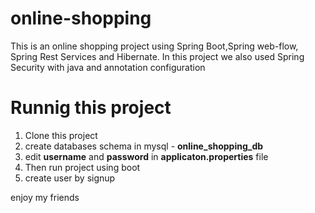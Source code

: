 # online-shopping
This is an online shopping project using Spring Boot,Spring web-flow, Spring Rest Services and Hibernate. In this project we also used Spring Security with java and annotation configuration

# Runnig this project 
  1. Clone this project
  2. create databases schema in mysql - __**online_shopping_db**__
  3. edit __**username**__ and __**password**__ in __**applicaton.properties**__ file
  4. Then run project using boot
  5. create user by signup 
  
  enjoy my friends
